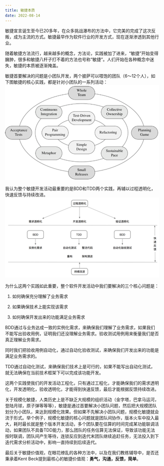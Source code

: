 ```yaml
---
title: 敏捷本质
date: 2022-08-14
---
```


敏捷宣言诞生至今已20多年，在众多挑战瀑布的方法中，它完美的完成了这次反叛，成为主流的方式。敏捷最早作为软件行业的开发方式，现在逐渐渗透到其他行业。



随着敏捷方法流行，越来越多的概念，方法论，实践被加了进来，“敏捷”开始变得臃肿，很多和敏捷八杆子打不着的方法也号称“敏捷”。人们开始在各种概念中迷失，敏捷的本质被逐渐掩盖。



敏捷首要解决的问题是小团队开发，两个披萨可以喂饱的团队（6～12个人），如下图敏捷的核心实践，都是针对小团队的一系列活动：
![](/images/2022-08-14-agile-essence/xp.png)

我认为整个敏捷开发活动最重要的是BDD和TDD两个实践，再辅以过程透明化，快速反馈与持续改进。
![](/images/2022-08-14-agile-essence/agile-essence.png)

为什么这两个实践如此重要，整个软件开发活动中我们要解决的三个核心问题是：

1. 如何确保充分理解了业务需求

2. 如果确保技术上能实现该需求

3. 如何确保开发出来的功能满足业务需求

BDD通过与业务达成一致的实例化需求，来确保我们理解了业务需求，如果我们不能写出验收用例，证明我们还没理解业务需求。验收测试用例用来衡量我们是否真正理解业务需求。

同时我们把验收用例自动化，通过自动化验收测试，来确保我们开发出来的功能是满足业务需求的。

TDD通过自动化测试，来确保我们技术上是可行的，如果不能写出自动化测试，就无法确保在当前技术框架下可以完成该功能开发。

这两个实践使我们的开发活动工程化，只有通过工程化，才能确保我们的需求透明化，开发透明化，验收透明化，才能得到快速反馈，最后才能根据反馈持续改进。

关于规模化敏捷，人类历史上是不缺乏大规模的组织活动（金字塔，巴拿马运河，登陆月球，原子弹等等等），敏捷是通过首要解决小团队问题，然后把大规模团队划分为小团队，来达到规模化效果。但如果不先解决小团队问题，规模化敏捷就会流于形式。举个例子，规模化敏捷的核心问题就是团队间协作，版本火车中投入最大，耗时最长就是整个版本开发活动，多个团队要在估算的时间完成某功能联调活动，如果团队不具备TDD能力，那么团队的任务估算无法保证，导致该功能无法按时联调，团队间产生等待，连锁反应到迭代末团队继续追赶任务，无法投入到下迭代需求分析活动中，影响一直持续到后续迭代。

最后关于敏捷价值观，在眼花缭乱的各种方法中，以及在我们教练辅导中，是否还秉承着Kent Beck提到最核心的敏捷价值观：<strong>勇气，沟通，反馈，简单</strong>。

